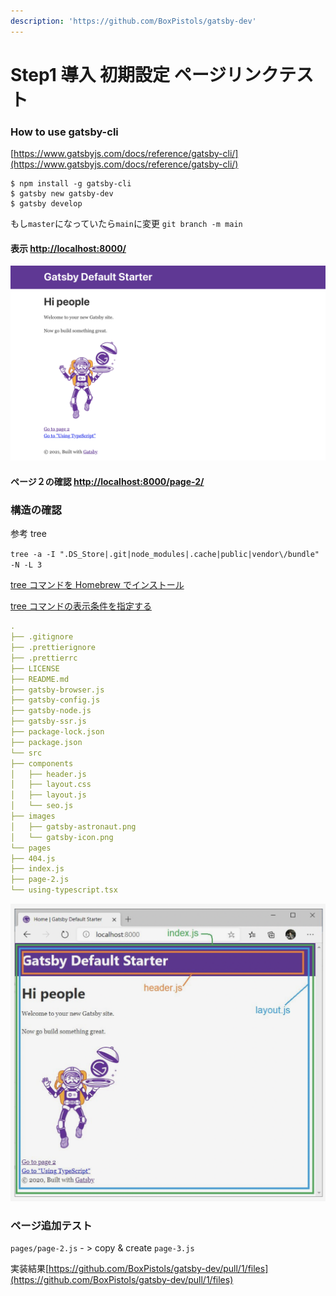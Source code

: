 ```yaml
---
description: 'https://github.com/BoxPistols/gatsby-dev'
---
```


# Step1 導入 初期設定 ページリンクテスト

### How to use gatsby-cli <a id="how-to-use-gatsby-cli"></a>

[https://www.gatsbyjs.com/docs/reference/gatsby-cli/](https://www.gatsbyjs.com/docs/reference/gatsby-cli/)

```
$ npm install -g gatsby-cli
$ gatsby new gatsby-dev
$ gatsby develop
```

もし`master`になっていたら`main`に変更 `git branch -m main`

#### 表示 [http://localhost:8000/](http://localhost:8000/)

![Top Page](../../.gitbook/assets/image.png)

#### ページ２の確認 [http://localhost:8000/page-2/](http://localhost:8000/page-2/)

###

### 構造の確認

参考 tree

`tree -a -I ".DS_Store|.git|node_modules|.cache|public|vendor\/bundle" -N -L 3`

[tree コマンドを Homebrew でインストール](https://dot-blog.jp/news/mac-zsh-tree/)

[tree コマンドの表示条件を指定する](https://qiita.com/ebkn/items/03e7679feeb3f0bb7ef8)

```yaml
.
├── .gitignore
├── .prettierignore
├── .prettierrc
├── LICENSE
├── README.md
├── gatsby-browser.js
├── gatsby-config.js
├── gatsby-node.js
├── gatsby-ssr.js
├── package-lock.json
├── package.json
└── src
├── components
│   ├── header.js
│   ├── layout.css
│   ├── layout.js
│   └── seo.js
├── images
│   ├── gatsby-astronaut.png
│   └── gatsby-icon.png
└── pages
├── 404.js
├── index.js
├── page-2.js
└── using-typescript.tsx
```

![　コンポーネント構造](../../.gitbook/assets/image%20%281%29.png)

### ページ追加テスト

`pages/page-2.js` - &gt; copy & create `page-3.js`

実装結果[https://github.com/BoxPistols/gatsby-dev/pull/1/files](https://github.com/BoxPistols/gatsby-dev/pull/1/files)
